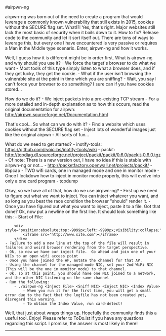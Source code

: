#airpwn-ng

airpwn-ng was born out of the need to create a program that would leverage a commonly known vulnerability that still exists in 2015, cookies without the SECURE flag set.  What!?!  Yes, that's right.  Major websites still lack the most basic of security when it boils down to it.  How to fix?  Release code to the community and let it sort itself out.  There are tons of ways to leverage this, but every one I have encountered is very passive or requires a Man in the Middle type scenario.  Enter, airpwn-ng and how it works.

Well, I guess how it is different might be in order first.  What is airpwn-ng and why should you use it?
	- We force the target's browser to do what we want
		- Most tools of this type simply listen to what a browser does, and if they get lucky, they get the cookie.
		- What if the user isn't browsing the vulnerable site at the point in time which you are sniffing?
		- Wait, you say I can't force your browser to do something?  I sure can if you have cookies stored...

How do we do it?
	- We inject packets into a pre-existing TCP stream
		- For a more detailed and in-depth explanation as to how this occurs, read the original documentation for airpwn: http://airpwn.sourceforge.net/Documentation.html

That's cool...  So what can we do with it?
	- Find a website which uses cookies without the SECURE flag set
	- Inject lots of wonderful images just like the original airpwn
	- All sorts of fun...

What do we need to get started?
	- inotify-tools: https://github.com/rvoicilas/inotify-tools/wiki
	- packit: http://tcpdiag.dl.sourceforge.net/project/packit/packit/0.6.0/packit-0.6.0.tgz
		- Of note: There is a new version out, I have no idea if this is stable with airpwn-ng or not...
			- http://packetfactory.openwall.net/projects/packit/
	- libpcap
	- TWO wifi cards, one in managed mode and one in monitor mode
		- Once I lockdown how to inject in monitor mode properly, this will evolve into only a one card program
	- tcpdump

Okay, so we have all of that, how do we use airpwn-ng?
	- First up we need to figure out what we want to inject.  You can inject whatever you want, and so long as you beat the race condition the browser "should" render it.
	- Once you have figured out what you want to inject, paste it to a file.  Got that done?  Ok, now put a newline on the first line.  It should look something like this:
		- Start of File:
		
		<div style="position:absolute;top:-9999px;left:-9999px;visibility:collapse;">
			<iframe src="http://www.site.com"></iframe>
		</div>
	- Failure to add a new line at the top of the file will result in failures and weird browser rendering from the target perspective.
	- Ok, so now we have our inject file.  Go ahead and join one of your NICs to an open wifi access point
	- Once you have joined the AP, notate the channel for that AP.
	- Using the channel for the managed mode NIC, set your 2nd WiFi NIC (This will be the one in monitor mode) to that channel.
	- Ok, so at this point, you should have one NIC joined to a network, and the other NIC listening on the same channel
	- Run the following:
		- ./airpwn-ng <Inject File> <Sniff NIC> <Inject NIC> <Index Value>
			- When you run it for the first time, you will get a small error due to the fact that the logfile has not been created yet, disregard this warning.
			- To obtain the Index Value, run card-detect!

Well, that just about wraps things up.  Hopefully the community finds this a useful tool.  Enjoy!
Please refer to ToDo.lst if you have any questions regarding this script.  I promise, the answer is most likely in there!

---------------


